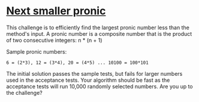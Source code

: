 # [Next smaller pronic](https://www.codewars.com/kata/5a90f6d457c5624ecc000012)

This challenge is to efficiently find the largest pronic number less than the method's input.
A pronic number is a composite number that is the product of two consecutive integers: n * (n + 1)

Sample pronic numbers:
```
6 = (2*3), 12 = (3*4), 20 = (4*5) ... 10100 = 100*101
```

The initial solution passes the sample tests, but fails for larger numbers used in the acceptance tests.
Your algorithm should be fast as the acceptance tests will run 10,000 randomly selected numbers.
Are you up to the challenge?
